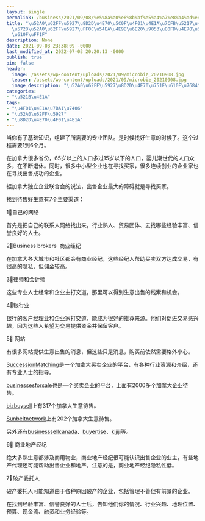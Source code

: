 ```yaml
---
layout: single
permalink: /business/2021/09/08/%e5%8a%a0%e6%8b%bf%e5%a4%a7%e8%b4%ad%e4%b9%b0%e5%b0%8f%e4%bc%81%e4%b8%9a%e7%b3%bb%e5%88%97%e4%b9%8b%e4%b8%89%ef%bc%9a%e5%9c%a8%e5%8a%a0%e6%8b%bf%e5%a4%a7%ef%bc%8c%e5%93%aa%e4%ba%9b%e6%b8%a0%e9%81%93/
title: "\u52A0\u62FF\u5927\u8D2D\u4E70\u5C0F\u4F01\u4E1A\u7CFB\u5217\u4E4B\u4E09\uFF1A\
  \u5728\u52A0\u62FF\u5927\uFF0C\u54EA\u4E9B\u6E20\u9053\u80FD\u4E70\u5230\u597D\u751F\
  \u610F\uFF1F"
description: None
date: 2021-09-08 23:38:09 -0000
last_modified_at: 2022-07-03 20:20:13 -0000
publish: true
pin: false
header:
  image: /assets/wp-content/uploads/2021/09/microbiz_20210908.jpg
  teaser: /assets/wp-content/uploads/2021/09/microbiz_20210908.jpg
  image_description: "\u52A0\u62FF\u5927\u8D2D\u4E70\u751F\u610F\u7684\u4E03\u5927\u9014\u5F84"
categories:
- "\u521B\u4E1A"
tags:
- "\u4F01\u4E1A\u7BA1\u7406"
- "\u52A0\u62FF\u5927"
- "\u8D2D\u4E70\u4F01\u4E1A"
---
```

当你有了基础知识，组建了所需要的专业团队。是时候找好生意的时候了。这个过程需要1到6个月。

在加拿大很多省份，65岁以上的人口多过15岁以下的人口，婴儿潮世代的人口众多，在不断退休。同时，很多中小型企业也在寻找买家，很多连续创业的企业家也在寻找出售成功的企业。

据加拿大独立企业联合会的说法，出售企业最大的障碍就是寻找买家。

找到待售好生意有7个主要渠道：

1⃣️自己的网络

首先是把自己的联系人网络找出来，行业熟人、贸易团体、去找哪些经验丰富、信誉良好的人士。

2⃣️Business brokers  商业经纪

在加拿大各大城市和社区都会有商业经纪，这些经纪人帮助买卖双方达成交易，有很高的隐私，但佣金较高。

3⃣️律师和会计师

这些专业人士经常和企业主打交道，那里可以得到生意出售的线索和机会。

4⃣️银行业

银行的客户经理业和企业家打交道，能成为很好的推荐来源。他们对促进交易感兴趣，因为这些人希望为交易提供资金并保留客户。

5⃣️ 网站

有很多网站提供生意出售的消息，但这些只是消息，购买前依然需要格外小心。

[SuccessionMatching](https://successionmatching.com)是一个加拿大买卖企业的平台，有各种行业资源和介绍，还有专业人士的指导。

[businessesforsale](https://canada.businessesforsale.com/canadian/search/businesses-for-sale-in-british-columbia)也是一个买卖企业的平台，上面有2000多个加拿大企业待售。

[bizbuysell](https://www.bizbuysell.com)上有317个加拿大生意待售。

[Sunbeltnetwork](https://www.sunbeltnetwork.com)上有202个加拿大生意待售。

另外还有[businesssellcanada](https://www.businesssellcanada.com/indexlrg.htm)、[buyertise](https://buyertise.com)、[kijiji](https://www.kijiji.ca)等。

6⃣️ 商业地产经纪

绝大多熟生意都涉及商用物业，商业地产经纪很可能认识出售企业的业主，有些地产代理还可能帮助出售企业和地产。注意的是，商业地产经纪隐私性低。

7⃣️破产委托人

破产委托人可能知道由于各种原因破产的企业，包括管理不善但有前景的企业。

在找到经验丰富、信誉良好的人士后，告知他们你的情况、行业兴趣、地理位置、预算、现金流、融资和业务经验等。
